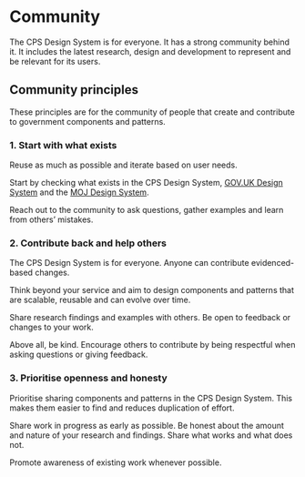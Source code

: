 # Community

The CPS Design System is for everyone. It has a strong community behind it. It includes the latest research, design and development to represent and be relevant for its users.

<!-- Find out: -->

<!-- - how to [propose a component or pattern](/community/propose-a-component-or-pattern/) -->
<!-- - how to [develop a component or pattern](/community/develop-a-component-or-pattern) -->
<!-- - what people are currently working on in the [community backlog](/community/backlog/)

Learn how the [Design System Working Group](/community/design-system-working-group/) reviews and approves components and patterns to confirm they meet the [contribution criteria](/community/contribution-criteria/). -->

## Community principles

These principles are for the community of people that create and contribute to government components and patterns.

### 1. Start with what exists

Reuse as much as possible and iterate based on user needs.

Start by checking what exists in the CPS Design System,  [GOV.UK Design System](https://gov.uk/design-system) and the [MOJ Design System](/).

<!-- If something is not in the Design System, check the [community backlog](/community/backlog/) to see what colleagues in other teams have done before. -->

Reach out to the community to ask questions, gather examples and learn from others’ mistakes.

### 2. Contribute back and help others

The CPS Design System is for everyone. Anyone can contribute evidenced-based changes.

Think beyond your service and aim to design components and patterns that are scalable, reusable and can evolve over time.

Share research findings and examples with others. Be open to feedback or changes to your work.

Above all, be kind. Encourage others to contribute by being respectful when asking questions or giving feedback.

### 3. Prioritise openness and honesty

Prioritise sharing components and patterns in the CPS Design System. This makes them easier to find and reduces duplication of effort.

Share work in progress as early as possible. Be honest about the amount and nature of your research and findings. Share what works and what does not.

Promote awareness of existing work whenever possible.